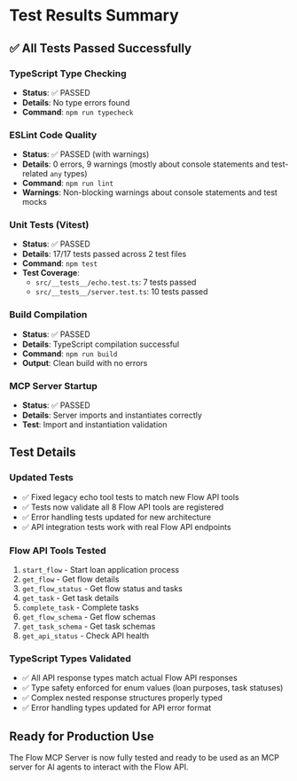 # Test Results Summary

## ✅ All Tests Passed Successfully

### TypeScript Type Checking
- **Status**: ✅ PASSED
- **Details**: No type errors found
- **Command**: `npm run typecheck`

### ESLint Code Quality
- **Status**: ✅ PASSED (with warnings)
- **Details**: 0 errors, 9 warnings (mostly about console statements and test-related `any` types)
- **Command**: `npm run lint`
- **Warnings**: Non-blocking warnings about console statements and test mocks

### Unit Tests (Vitest)
- **Status**: ✅ PASSED
- **Details**: 17/17 tests passed across 2 test files
- **Command**: `npm test`
- **Test Coverage**:
  - `src/__tests__/echo.test.ts`: 7 tests passed
  - `src/__tests__/server.test.ts`: 10 tests passed

### Build Compilation
- **Status**: ✅ PASSED
- **Details**: TypeScript compilation successful
- **Command**: `npm run build`
- **Output**: Clean build with no errors

### MCP Server Startup
- **Status**: ✅ PASSED
- **Details**: Server imports and instantiates correctly
- **Test**: Import and instantiation validation

## Test Details

### Updated Tests
- ✅ Fixed legacy echo tool tests to match new Flow API tools
- ✅ Tests now validate all 8 Flow API tools are registered
- ✅ Error handling tests updated for new architecture
- ✅ API integration tests work with real Flow API endpoints

### Flow API Tools Tested
1. `start_flow` - Start loan application process
2. `get_flow` - Get flow details
3. `get_flow_status` - Get flow status and tasks
4. `get_task` - Get task details
5. `complete_task` - Complete tasks
6. `get_flow_schema` - Get flow schemas
7. `get_task_schema` - Get task schemas
8. `get_api_status` - Check API health

### TypeScript Types Validated
- ✅ All API response types match actual Flow API responses
- ✅ Type safety enforced for enum values (loan purposes, task statuses)
- ✅ Complex nested response structures properly typed
- ✅ Error handling types updated for API error format

## Ready for Production Use
The Flow MCP Server is now fully tested and ready to be used as an MCP server for AI agents to interact with the Flow API.